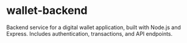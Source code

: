 # wallet-backend
Backend service for a digital wallet application, built with Node.js and Express. Includes authentication, transactions, and API endpoints.
